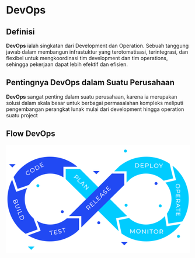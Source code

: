 # DevOps

## Definisi
**DevOps** ialah singkatan dari Development dan Operation. 
Sebuah tanggung jawab dalam membangun infrastuktur yang terotomatisasi, terintegrasi, dan flexibel untuk mengkoordinasi tim development dan tim operations, sehingga pekerjaan dapat lebih efektif dan efisien.

## Pentingnya DevOps dalam Suatu Perusahaan
**DevOps** sangat penting dalam suatu perusahaan, karena ia merupakan solusi dalam skala besar untuk berbagai permasalahan kompleks meliputi pengembangan perangkat lunak mulai dari development hingga operation suatu project

## Flow DevOps
![1.FlowDevOps](https://github.com/kerjagw/DevOpsK3/blob/main/Folder-images-jawaban/01.png)